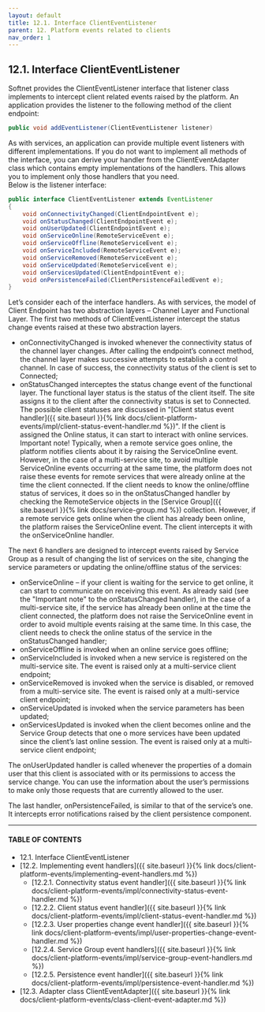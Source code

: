 ```yaml
---
layout: default
title: 12.1. Interface ClientEventListener
parent: 12. Platform events related to clients
nav_order: 1
---
```


## 12.1. Interface ClientEventListener

Softnet provides the <span class="datatype">ClientEventListener</span> interface that listener class implements to intercept client related events raised by the platform. An application provides the listener to the following method of the client endpoint: 
```java
public void addEventListener(ClientEventListener listener)
```

As with services, an application can provide multiple event listeners with different implementations. If you do not want to implement all methods of the interface, you can derive your handler from the <span class="datatype">ClientEventAdapter</span> class which contains empty implementations of the handlers. This allows you to implement only those handlers that you need.  
Below is the listener interface:
```java
public interface ClientEventListener extends EventListener
{
	void onConnectivityChanged(ClientEndpointEvent e);
	void onStatusChanged(ClientEndpointEvent e);
	void onUserUpdated(ClientEndpointEvent e);
	void onServiceOnline(RemoteServiceEvent e);
	void onServiceOffline(RemoteServiceEvent e);
	void onServiceIncluded(RemoteServiceEvent e);
	void onServiceRemoved(RemoteServiceEvent e);
	void onServiceUpdated(RemoteServiceEvent e);
	void onServicesUpdated(ClientEndpointEvent e);
	void onPersistenceFailed(ClientPersistenceFailedEvent e);
}
```
Let’s consider each of the interface handlers. As with services, the model of Client Endpoint has two abstraction layers – Channel Layer and Functional Layer. The first two methods of <span class="datatype">ClientEventListener</span> intercept the status change events raised at these two abstraction layers.

*	<span class="method">onConnectivityChanged</span> is invoked whenever the connectivity status of the channel layer changes. After calling the endpoint’s connect method, the channel layer makes successive attempts to establish a control channel. In case of success, the connectivity status of the client is set to Connected;
*	<span id='onStatusChanged' class="method">onStatusChanged</span> interceptes the status change event of the functional layer. The functional layer status is the status of the client itself. The site assigns it to the client after the connectivity status is set to Connected. The possible client statuses are discussed in "[Client status event handler]({{ site.baseurl }}{% link docs/client-platform-events/impl/client-status-event-handler.md %})". If the client is assigned the Online status, it can start to interact with online services.  
<span class="text-important">Important note</span>! Typically, when a remote service goes online, the platform notifies clients about it by raising the <span class="datatype">ServiceOnline</span> event. However, in the case of a multi-service site, to avoid multiple <span class="datatype">ServiceOnline</span> events occurring at the same time, the platform does not raise these events for remote services that were already online at the time the client connected. If the client needs to know the online/offline status of services, it does so in the <span class="method">onStatusChanged</span> handler by checking the <span class="datatype">RemoteService</span> objects in the [Service Group]({{ site.baseurl }}{% link docs/service-group.md %}) collection. However, if a remote service gets online when the client has already been online, the platform raises the <span class="datatype">ServiceOnline</span> event. The client intercepts it with the <span class="method">onServiceOnline</span> handler.

The next 6 handlers are designed to intercept events raised by Service Group as a result of changing the list of services on the site, changing the service parameters or updating the online/offline status of the services:

*	<span class="method">onServiceOnline</span> – if your client is waiting for the service to get online, it can start to communicate on receiving this event. As already said (see the "<span class="text-important">Important note</span>" to the <span class="method">onStatusChanged</span> handler), in the case of a multi-service site, if the service has already been online at the time the client connected, the platform does not raise the ServiceOnline event in order to avoid multiple events raising at the same time. In this case, the client needs to check the online status of the service in the onStatusChanged handler;
*	<span class="method">onServiceOffline</span> is invoked when an online service goes offline;
*	<span class="method">onServiceIncluded</span> is invoked when a new service is registered on the multi-service site. The event is raised only at a multi-service client endpoint;
*	<span class="method">onServiceRemoved</span> is invoked when the service is disabled, or removed from a multi-service site. The event is raised only at a multi-service client endpoint;
*	<span class="method">onServiceUpdated</span> is invoked when the service parameters has been updated;
*	<span class="method">onServicesUpdated</span> is invoked when the client becomes online and the Service Group detects that one o more services have been updated since the client’s last online session. The event is raised only at a multi-service client endpoint;  

The <span class="method">onUserUpdated</span> handler is called whenever the properties of a domain user that this client is associated with or its permissions to access the service change. You can use the information about the user’s permissions to make only those requests that are currently allowed to the user.  

The last handler, <span class="method">onPersistenceFailed</span>, is similar to that of the service’s one. It intercepts error notifications raised by the client persistence component.

---
#### TABLE OF CONTENTS
* 12.1. Interface ClientEventListener
* [12.2. Implementing event handlers]({{ site.baseurl }}{% link docs/client-platform-events/implementing-event-handlers.md %})
    * [12.2.1. Connectivity status event handler]({{ site.baseurl }}{% link docs/client-platform-events/impl/connectivity-status-event-handler.md %})
    * [12.2.2. Client status event handler]({{ site.baseurl }}{% link docs/client-platform-events/impl/client-status-event-handler.md %})
    * [12.2.3. User properties change event handler]({{ site.baseurl }}{% link docs/client-platform-events/impl/user-properties-change-event-handler.md %})
    * [12.2.4. Service Group event handlers]({{ site.baseurl }}{% link docs/client-platform-events/impl/service-group-event-handlers.md %})
    * [12.2.5. Persistence event handler]({{ site.baseurl }}{% link docs/client-platform-events/impl/persistence-event-handler.md %})
* [12.3. Adapter class ClientEventAdapter]({{ site.baseurl }}{% link docs/client-platform-events/class-client-event-adapter.md %})